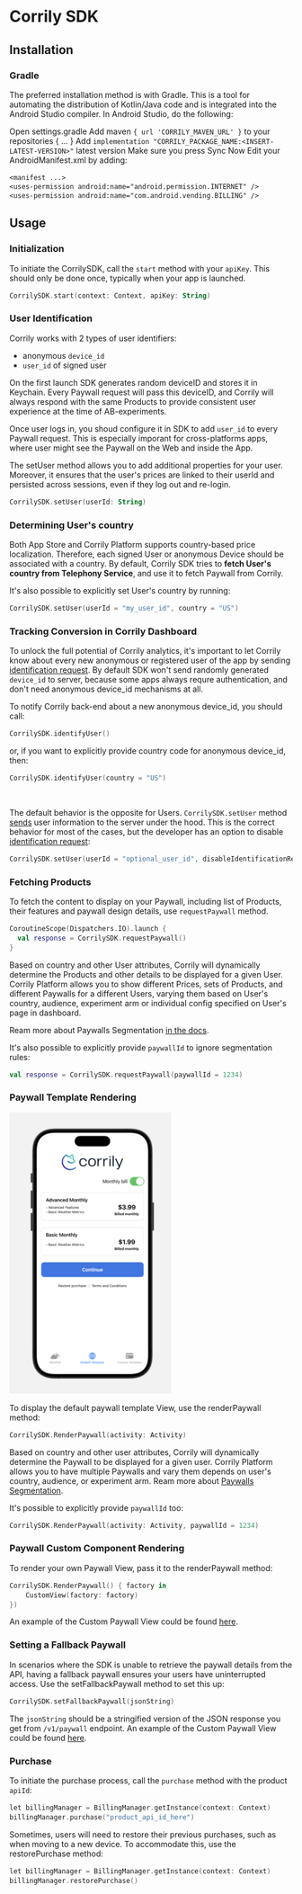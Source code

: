 # Corrily SDK

## Installation

### Gradle

The preferred installation method is with Gradle. This is a tool for automating the distribution of Kotlin/Java code and is integrated into the Android Studio compiler. In Android Studio, do the following:

Open settings.gradle
Add maven `{ url 'CORRILY_MAVEN_URL' }` to your repositories { ... }
Add `implementation "CORRILY_PACKAGE_NAME:<INSERT-LATEST-VERSION>"` latest version
Make sure you press Sync Now
Edit your AndroidManifest.xml by adding:

```
<manifest ...>
<uses-permission android:name="android.permission.INTERNET" />
<uses-permission android:name="com.android.vending.BILLING" />
```

## Usage

### Initialization

To initiate the CorrilySDK, call the `start` method with your `apiKey`. This should only be done once, typically when your app is launched.

```kotlin
CorrilySDK.start(context: Context, apiKey: String)
```

### User Identification

Corrily works with 2 types of user identifiers:

- anonymous `device_id`
- `user_id` of signed user

On the first launch SDK generates random deviceID and stores it in Keychain. Every Paywall request will pass this deviceID, and Corrily will always respond with the same Products to provide consistent user experience at the time of AB-experiments.

Once user logs in, you shoud configure it in SDK to add `user_id` to every Paywall request. This is especially imporant for cross-platforms apps, where user might see the Paywall on the Web and inside the App.

The setUser method allows you to add additional properties for your user. Moreover, it ensures that the user's prices are linked to their userId and persisted across sessions, even if they log out and re-login.

```kotlin
CorrilySDK.setUser(userId: String)
```

### Determining User's country

Both App Store and Corrily Platform supports country-based price localization. Therefore, each signed User or anonymous Device should be associated with a country.
By default, Corrily SDK tries to **fetch User's country from Telephony Service**, and use it to fetch Paywall from Corrily.

It's also possible to explicitly set User's country by running:

```kotlin
CorrilySDK.setUser(userId = "my_user_id", country = "US")
```

### Tracking Conversion in Corrily Dashboard

To unlock the full potential of Corrily analytics, it's important to let Corrily know about every new anonymous or registered user of the app by sending [identification request](https://docs.corrily.com/api-reference/set-user-characteristics). By default SDK won't send randomly generated `device_id` to server, because some apps always requre authentication, and don't need anonymous device_id mechanisms at all.

To notify Corrily back-end about a new anonymous device_id, you should call:

```kotlin
CorrilySDK.identifyUser()
```

or, if you want to explicitly provide country code for anonymous device_id, then:

```kotlin
CorrilySDK.identifyUser(country = "US")
```

<br>

The default behavior is the opposite for Users. `CorrilySDK.setUser` method [sends](https://docs.corrily.com/api-reference/set-user-characteristics) user information to the server under the hood. This is the correct behavior for most of the cases, but the developer has an option to disable [identification request](https://docs.corrily.com/api-reference/set-user-characteristics):

```swift
CorrilySDK.setUser(userId = "optional_user_id", disableIdentificationRequest: true)
```

### Fetching Products

To fetch the content to display on your Paywall, including list of Products, their features and paywall design details, use `requestPaywall` method.

```kotlin
CoroutineScope(Dispatchers.IO).launch {
  val response = CorrilySDK.requestPaywall()
}
```

Based on country and other User attributes, Corrily will dynamically determine the Products and other details to be displayed for a given User.
Corrily Platform allows you to show different Prices, sets of Products, and different Paywalls for a different Users,
varying them based on User's country, audience, experiment arm or individual config specified on User's page in dashboard.

Ream more about Paywalls Segmentation [in the docs](https://docs.corrily.com/paywall-builder/configure#segmentation-rules-for-paywalls).

It's also possible to explicitly provide `paywallId` to ignore segmentation rules:

```kotlin
val response = CorrilySDK.requestPaywall(paywallId = 1234)
```

### Paywall Template Rendering

<img src="https://github.com/corrily/ios-sdk/blob/main/docs/paywall_01.png?raw=true" alt="Corrily Paywall Template" style="max-height: 500px;">

To display the default paywall template View, use the renderPaywall method:

```kotlin
CorrilySDK.RenderPaywall(activity: Activity)
```

Based on country and other user attributes, Corrily will dynamically determine the Paywall to be displayed for a given user. Corrily Platform allows you to have multiple Paywalls and vary them depends on user's country, audience, or experiment arm. Ream more about [Paywalls Segmentation](https://docs.corrily.com/paywall-builder/configure#segmentation-rules-for-paywalls).

It's possible to explicitly provide `paywallId` too:

```swift
CorrilySDK.RenderPaywall(activity: Activity, paywallId = 1234)
```

### Paywall Custom Component Rendering

To render your own Paywall View, pass it to the renderPaywall method:

```kotlin
CorrilySDK.RenderPaywall() { factory in
    CustomView(factory: factory)
})
```

An example of the Custom Paywall View could be found [here](./Example/Corrily/Corrily/CustomView.swift).

### Setting a Fallback Paywall

In scenarios where the SDK is unable to retrieve the paywall details from the API, having a fallback paywall ensures your users have uninterrupted access. Use the setFallbackPaywall method to set this up:

```kotlin
CorrilySDK.setFallbackPaywall(jsonString)
```

The `jsonString` should be a stringified version of the JSON response you get from `/v1/paywall` endpoint. An example of the Custom Paywall View could be found [here](./Example/Corrily/Corrily/FallbackPaywallView.swift).

### Purchase

To initiate the purchase process, call the `purchase` method with the product `apiId`:

```kotlin
let billingManager = BillingManager.getInstance(context: Context)
billingManager.purchase("product_api_id_here")
```

Sometimes, users will need to restore their previous purchases, such as when moving to a new device. To accommodate this, use the restorePurchase method:

```kotlin
let billingManager = BillingManager.getInstance(context: Context)
billingManager.restorePurchase()
```
